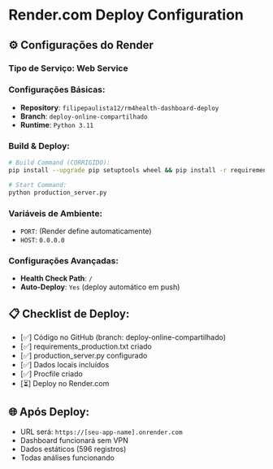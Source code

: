 # Render.com Deploy Configuration

## ⚙️ Configurações do Render

### **Tipo de Serviço**: Web Service

### **Configurações Básicas**:
- **Repository**: `filipepaulista12/rm4health-dashboard-deploy`
- **Branch**: `deploy-online-compartilhado`
- **Runtime**: `Python 3.11`

### **Build & Deploy**:
```bash
# Build Command (CORRIGIDO):
pip install --upgrade pip setuptools wheel && pip install -r requirements_production.txt

# Start Command:
python production_server.py
```

### **Variáveis de Ambiente**:
- `PORT`: (Render define automaticamente)
- `HOST`: `0.0.0.0`

### **Configurações Avançadas**:
- **Health Check Path**: `/`
- **Auto-Deploy**: `Yes` (deploy automático em push)

## 📋 Checklist de Deploy:

- [✅] Código no GitHub (branch: deploy-online-compartilhado)
- [✅] requirements_production.txt criado
- [✅] production_server.py configurado
- [✅] Dados locais incluídos
- [✅] Procfile criado
- [⏳] Deploy no Render.com

## 🌐 Após Deploy:

- URL será: `https://[seu-app-name].onrender.com`
- Dashboard funcionará sem VPN
- Dados estáticos (596 registros)
- Todas análises funcionando
